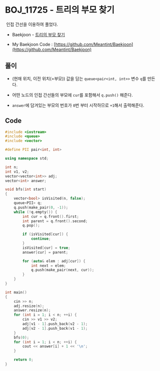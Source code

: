 # BOJ_11725 - 트리의 부모 찾기

&nbsp;인접 간선을 이용하여 풀었다.

- Baekjoon - [트리의 부모 찾기](https://www.acmicpc.net/problem/11725)

- My Baekjoon Code : [https://github.com/Meantint/Baekjoon](https://github.com/Meantint/Baekjoon)

## 풀이

- (현재 위치, 이전 위치(=부모)) 값을 담는 `queue<pair<int, int>>` 변수 `q`를 만든다.

- 어떤 노드의 인접 간선들의 부모에 `cur`를 포함해서 `q.push()` 해준다.

- `answer`에 담겨있는 부모의 번호가 `0`번 부터 시작하므로 `+1`해서 출력해준다.

## Code

```cpp
#include <iostream>
#include <queue>
#include <vector>

#define PII pair<int, int>

using namespace std;

int n;
int v1, v2;
vector<vector<int>> adj;
vector<int> answer;

void bfs(int start)
{
    vector<bool> isVisited(n, false);
    queue<PII> q;
    q.push(make_pair(0, -1));
    while (!q.empty()) {
        int cur = q.front().first;
        int parent = q.front().second;
        q.pop();

        if (isVisited[cur]) {
            continue;
        }
        isVisited[cur] = true;
        answer[cur] = parent;

        for (auto& elem : adj[cur]) {
            int next = elem;
            q.push(make_pair(next, cur));
        }
    }
}

int main()
{
    cin >> n;
    adj.resize(n);
    answer.resize(n);
    for (int i = 1; i < n; ++i) {
        cin >> v1 >> v2;
        adj[v1 - 1].push_back(v2 - 1);
        adj[v2 - 1].push_back(v1 - 1);
    }
    bfs(0);
    for (int i = 1; i < n; ++i) {
        cout << answer[i] + 1 << '\n';
    }

    return 0;
}
```
